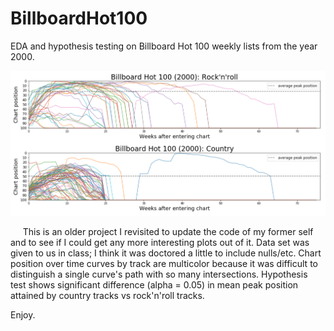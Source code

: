 # BillboardHot100
EDA and hypothesis testing on Billboard Hot 100 weekly lists from the year 2000.

![](assets/rnr_country.png)

&nbsp;&nbsp;&nbsp;&nbsp;&nbsp;This is an older project I revisited to update the code of my former self and to see if I could get any more interesting plots out of it.  Data set was given to us in class; I think it was doctored a little to include nulls/etc.  Chart position over time curves by track are multicolor because it was difficult to distinguish a single curve's path with so many intersections.  Hypothesis test shows significant difference (alpha = 0.05) in mean peak position attained by country tracks vs rock'n'roll tracks.  

Enjoy.

